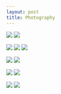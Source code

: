 ```yaml
---
layout: post
title: Photography
---
```


![](https://kyragunluk.github.io/images/flames.jpg)
![](https://kyragunluk.github.io/images/port10.jpg)








![](https://kyragunluk.github.io/images/port1.png)
![](https://kyragunluk.github.io/images/port2.png)
![](https://kyragunluk.github.io/images/port3.png)








![](https://kyragunluk.github.io/images/port4.png)
![](https://kyragunluk.github.io/images/port7.png)









![](https://kyragunluk.github.io/images/port5.png)
![](https://kyragunluk.github.io/images/port8.png)








![](https://kyragunluk.github.io/images/port6.png)
![](https://kyragunluk.github.io/images/port9.png)
